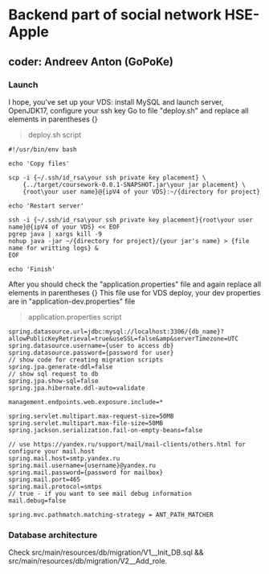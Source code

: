 # Backend part of social network HSE-Apple
## coder: Andreev Anton (GoPoKe)

### Launch 
 I hope, you've set up your VDS: install MySQL and launch server, 
 OpenJDK17, configure your ssh key
 Go to file "deploy.sh" and replace all elements in parentheses {}

> deploy.sh script 
```
#!/usr/bin/env bash

echo 'Copy files'

scp -i {~/.ssh/id_rsa\your ssh private key placement} \
    {../target/coursework-0.0.1-SNAPSHOT.jar\your jar placement} \
    {root\your user name}@{ipV4 of your VDS}:~/{directory for project}

echo 'Restart server'

ssh -i {~/.ssh/id_rsa\your ssh private key placement}{root\your user name}@{ipV4 of your VDS} << EOF
pgrep java | xargs kill -9
nohup java -jar ~/{directory for project}/{your jar's name} > {file name for writting logs} &
EOF

echo 'Finish'
```

After you should check the "application.properties" file 
and again replace all elements in parentheses {}
This file use for VDS deploy, your dev properties are in "application-dev.properties" file


> application.properties script

```
spring.datasource.url=jdbc:mysql://localhost:3306/{db_name}?allowPublicKeyRetrieval=true&useSSL=false&amp&serverTimezone=UTC
spring.datasource.username={user to access db}
spring.datasource.password={password for user}
// show code for creating migration scripts
spring.jpa.generate-ddl=false
// show sql request to db
spring.jpa.show-sql=false
spring.jpa.hibernate.ddl-auto=validate

management.endpoints.web.exposure.include=*

spring.servlet.multipart.max-request-size=50MB
spring.servlet.multipart.max-file-size=50MB
spring.jackson.serialization.fail-on-empty-beans=false

// use https://yandex.ru/support/mail/mail-clients/others.html for configure your mail.host
spring.mail.host=smtp.yandex.ru
spring.mail.username={username}@yandex.ru
spring.mail.password={password for mailbox}
spring.mail.port=465
spring.mail.protocol=smtps
// true - if you want to see mail debug information
mail.debug=false

spring.mvc.pathmatch.matching-strategy = ANT_PATH_MATCHER
```

### Database architecture 
Check src/main/resources/db/migration/V1__Init_DB.sql 
&& src/main/resources/db/migration/V2__Add_role.



